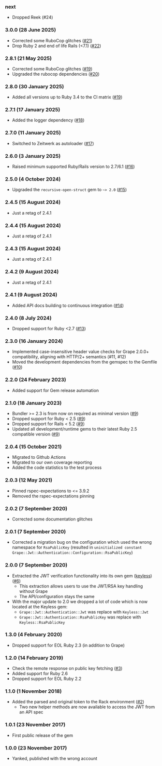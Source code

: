 ### next

* Dropped Reek (#24)

### 3.0.0 (28 June 2025)

* Corrected some RuboCop glitches ([#21](https://github.com/hausgold/grape-jwt-authentication/pull/21))
* Drop Ruby 2 and end of life Rails (<7.1) ([#22](https://github.com/hausgold/grape-jwt-authentication/pull/22))

### 2.8.1 (21 May 2025)

* Corrected some RuboCop glitches ([#19](https://github.com/hausgold/grape-jwt-authentication/pull/19))
* Upgraded the rubocop dependencies ([#20](https://github.com/hausgold/grape-jwt-authentication/pull/20))

### 2.8.0 (30 January 2025)

* Added all versions up to Ruby 3.4 to the CI matrix ([#19](https://github.com/hausgold/grape-jwt-authentication/pull/19))

### 2.7.1 (17 January 2025)

* Added the logger dependency ([#18](https://github.com/hausgold/grape-jwt-authentication/pull/18))

### 2.7.0 (11 January 2025)

* Switched to Zeitwerk as autoloader ([#17](https://github.com/hausgold/grape-jwt-authentication/pull/17))

### 2.6.0 (3 January 2025)

* Raised minimum supported Ruby/Rails version to 2.7/6.1 ([#16](https://github.com/hausgold/grape-jwt-authentication/pull/16))

### 2.5.0 (4 October 2024)

* Upgraded the `recursive-open-struct` gem to `~> 2.0` ([#15](https://github.com/hausgold/grape-jwt-authentication/pull/15))

### 2.4.5 (15 August 2024)

* Just a retag of 2.4.1

### 2.4.4 (15 August 2024)

* Just a retag of 2.4.1

### 2.4.3 (15 August 2024)

* Just a retag of 2.4.1

### 2.4.2 (9 August 2024)

* Just a retag of 2.4.1

### 2.4.1 (9 August 2024)

* Added API docs building to continuous integration ([#14](https://github.com/hausgold/grape-jwt-authentication/pull/14))

### 2.4.0 (8 July 2024)

* Dropped support for Ruby <2.7 ([#13](https://github.com/hausgold/grape-jwt-authentication/pull/13))

### 2.3.0 (16 January 2024)

* Implemented case-insensitive header value checks for Grape 2.0.0+
  compatibility, aligning with HTTP/2+ semantics (#11, #12)
* Moved the development dependencies from the gemspec to the Gemfile ([#10](https://github.com/hausgold/grape-jwt-authentication/pull/10))

### 2.2.0 (24 February 2023)

* Added support for Gem release automation

### 2.1.0 (18 January 2023)

* Bundler >= 2.3 is from now on required as minimal version ([#9](https://github.com/hausgold/grape-jwt-authentication/pull/9))
* Dropped support for Ruby < 2.5 ([#9](https://github.com/hausgold/grape-jwt-authentication/pull/9))
* Dropped support for Rails < 5.2 ([#9](https://github.com/hausgold/grape-jwt-authentication/pull/9))
* Updated all development/runtime gems to their latest
  Ruby 2.5 compatible version ([#9](https://github.com/hausgold/grape-jwt-authentication/pull/9))

### 2.0.4 (15 October 2021)

* Migrated to Github Actions
* Migrated to our own coverage reporting
* Added the code statistics to the test process

### 2.0.3 (12 May 2021)

* Pinned rspec-expectations to <= 3.9.2
* Removed the rspec-expectations pinning

### 2.0.2 (7 September 2020)

* Corrected some documentation glitches

### 2.0.1 (7 September 2020)

* Corrected a migration bug on the configuration which used the wrong namespace
  for `RsaPublicKey` (resulted in `uninitialized constant
  Grape::Jwt::Authentication::Configuration::RsaPublicKey`)

### 2.0.0 (7 September 2020)

* Extracted the JWT verification functionality into its own gem
  ([keyless](https://github.com/hausgold/keyless)) ([#6](https://github.com/hausgold/grape-jwt-authentication/pull/6))
  * This extraction allows users to use the JWT/RSA key handling without Grape
  * The API/configuration stays the same
* With the major update to 2.0 we dropped a lot of code which is now located at
  the Keyless gem:
  * `Grape::Jwt::Authentication::Jwt` was replace with `Keyless::Jwt`
  * `Grape::Jwt::Authentication::RsaPublicKey` was replace with `Keyless::RsaPublicKey`

### 1.3.0 (4 February 2020)

* Dropped support for EOL Ruby 2.3 (in addition to Grape)

### 1.2.0 (14 February 2019)

* Check the remote response on public key fetching ([#3](https://github.com/hausgold/grape-jwt-authentication/pull/3))
* Added support for Ruby 2.6
* Dropped support for EOL Ruby 2.2

### 1.1.0 (1 November 2018)

* Added the parsed and original token to the Rack environment ([#2](https://github.com/hausgold/grape-jwt-authentication/pull/2))
  * Two new helper methods are now available to access the JWT from an API spec

### 1.0.1 (23 November 2017)

* First public release of the gem

### 1.0.0 (23 November 2017)

* Yanked, published with the wrong account

